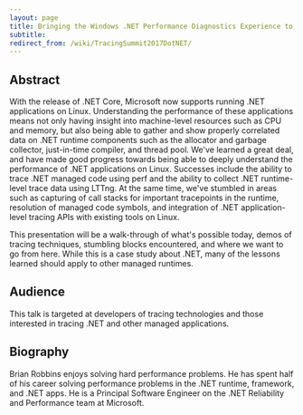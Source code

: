 ```yaml
---
layout: page
title: Bringing the Windows .NET Performance Diagnostics Experience to Linux
subtitle: 
redirect_from: /wiki/TracingSummit2017DotNET/
---
```


## Abstract
With the release of .NET Core, Microsoft now supports running .NET applications on Linux. Understanding the performance of these applications means not only having insight into machine-level resources such as CPU and memory, but also being able to gather and show properly correlated data on .NET runtime components such as the allocator and garbage collector, just-in-time compiler, and thread pool. We've learned a great deal, and have made good progress towards being able to deeply understand the performance of .NET applications on Linux. Successes include the ability to trace .NET managed code using perf and the ability to collect .NET runtime-level trace data using LTTng. At the same time, we've stumbled in areas such as capturing of call stacks for important tracepoints in the runtime, resolution of managed code symbols, and integration of .NET application-level tracing APIs with existing tools on Linux.

This presentation will be a walk-through of what's possible today, demos of tracing techniques, stumbling blocks encountered, and where we want to go from here. While this is a case study about .NET, many of the lessons learned should apply to other managed runtimes.

## Audience
This talk is targeted at developers of tracing technologies and those interested in tracing .NET and other managed applications.

## Biography
Brian Robbins enjoys solving hard performance problems. He has spent half of his career solving performance problems in the .NET runtime, framework, and .NET apps. He is a Principal Software Engineer on the .NET Reliability and Performance team at Microsoft.
